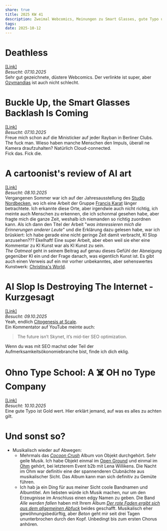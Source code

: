 ```yaml
---
share: true
title: 2025 KW 41
description: Zweimal Webcomics, Meinungen zu Smart Glasses, gute Typo und zwei Musik- äh... naja nennen wir es mal Tipps.
tags:
date: 2025-10-12
---
```

# Deathless  
[\[Link\]](https://www.badspacecomics.com/post/deathless)  
*Besucht: 07.10.2025*  
Sehr gut gezeichnete, düstere Webcomics. Der verlinkte ist super, aber [Ozymandias](https://www.badspacecomics.com/post/ozymandias) ist auch nicht schlecht.  
# Buckle Up, the Smart Glasses Backlash Is Coming  
[\[Link\]](https://gizmodo.com/buckle-up-the-smart-glasses-backlash-is-coming-2000668213)  
*Besucht: 07.10.2025*  
Freue mich schon auf die Ministicker auf jeder Rayban in Berliner Clubs.  
The fuck man. Wieso haben manche Menschen den Impuls, überall ne Kamera draufzuhalten? Natürlich Cloud-connected.  
Fick das. Fick die.  
# A cartoonist's review of AI art  
[\[Link\]](https://theoatmeal.com/comics/ai_art)  
*Besucht: 08.10.2025*  
Vergangenen Sommer war ich auf der Jahresausstellung des [Studio Nordbecken](https://www.nordbecken.de/2025/05/29/nordbecken-festival-25-shhhhhhhh/), wo ich eine Arbeit der Gruppe [Francis Karat](https://www.francis-karat.com/) länger betrachtete. Ich erkannte diese Orte, aber irgendwie auch nicht richtig, ich meinte auch Menschen zu erkennen, die ich schonmal gesehen habe, aber fragte mich die ganze Zeit, weshalb ich niemanden so richtig zuordnen kann. Als ich dann den Titel der Arbeit "*was interessieren mich die Erinnerungen anderer Leute*" und die Erklärung dazu gelesen habe, war ich brüskiert: Ich habe gerade eine nicht geringe Zeit damit verbracht, KI Slop anzusehen??? Ekelhaft! Eine super Arbeit, aber eben weil sie eher eine Kommentar zu KI Kunst war als KI Kunst zu sein.  
*The Oatmeal* geht in seinem Beitrag auf genau dieses Gefühl der Abneigung gegenüber KI ein und der Frage danach, was eigentlich Kunst ist. Es gibt auch einen Verweis auf ein mir vorher unbekanntes, aber sehenswertes Kunstwerk: [Christina's World](https://www.moma.org/collection/works/78455).  
  
# AI Slop Is Destroying The Internet - Kurzgesagt  
[\[Link\]](https://www.youtube.com/watch?v=_zfN9wnPvU0)  
*Besucht: 09.10.2025*  
Yeah, endlich [Citogenesis at Scale](https://xkcd.com/978/).  
Ein Kommentator auf YouTube meinte auch:  
> The future isn’t Skynet, it’s mid-tier SEO optimization.  
  
Wenn du was mit SEO machst oder Teil der Aufmerksamkeitsökonomiebranche bist, finde ich dich eklig.  
# Ohno Type School: A ☠️ OH no Type Company  
[\[Link\]](https://ohnotype.co/blog/ohno-type-school-a)  
*Besucht: 10.10.2025*  
Eine gute Typo ist Gold wert. Hier erklärt jemand, auf was es alles zu achten gilt.  
# Und sonst so?  
- Musikalisch wieder auf Abwegen:  
	- Mehrmals das [*Cocoon Crush*](https://objekt.bandcamp.com/album/cocoon-crush) Album von Objekt durchgehört. Sehr geile Musik. Ich habe Objekt einmal im [Open Ground](https://www.openground.club/de/willkommen) und einmal im [Ohm](https://ohmberlin.com/) gehört, bei letzterem Event b2b mit Lena Willikens. Die Nacht im Ohm war definitiv eine der spannenderen Clubnächte aus musikalischer Sicht. Das Album kann man sich definitiv zu Gemüte führen.  
	- Ich hab ja ein Ding für aus meiner Sicht coole Bandnamen und Albumtitel. Am liebsten würde ich Musik machen, nur um den Erzeugnisse im Anschluss einen edgy Namen zu geben. Die Band *Alle werden fallen* haben mit Ihrem Album [*Der rote Faden ergibt sich aus dem allgemeinen Abfuck*](https://allewerdenfallen.bandcamp.com/album/der-rote-faden-ergibt-sich-aus-dem-allgemeinen-abfuck) beides geschafft. Musikalisch eher gewöhnungsbedürftig, aber *Beton* geht mir seit drei Tagen ununterbrochen durch den Kopf. Unbedingt bis zum ersten Chorus anhören.